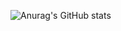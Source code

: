 ![Anurag's GitHub stats](https://github-readme-stats.vercel.app/api?username=ah682&show_icons=true&theme=synthwave)
